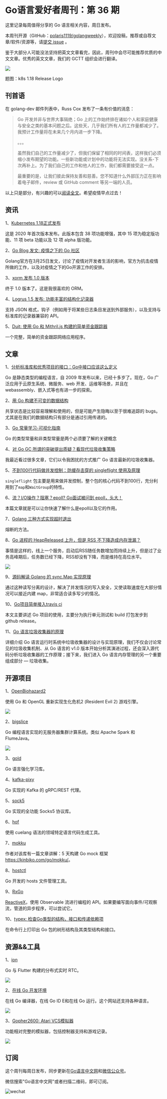 # Go语言爱好者周刊：第 36 期

这里记录每周值得分享的 Go 语言相关内容，周日发布。

本周刊开源（GitHub：[polaris1119/golangweekly](https://github.com/polaris1119/golangweekly)），欢迎投稿，推荐或自荐文章/软件/资源等，请[提交 issue](https://github.com/polaris1119/golangweekly/issues) 。

鉴于大部分人可能没法坚持把英文文章看完，因此，周刊中会尽可能推荐优质的中文文章。优秀的英文文章，我们的 GCTT 组织会进行翻译。

![](imgs/issue036/cover.png)

题图：k8s 1.18 Release Logo

## 刊首语

在 golang-dev 邮件列表中，Russ Cox 发布了一条有价值的消息：

> Go 开发并非与世界大事隔绝；Go 上的工作始终排在诸如个人和家庭健康与安全之类的基本问题之后。这些天，几乎我们所有人的工作量都减少了。我预计工作量将在未来几个月内进一步下降。
>
> 。。。
>
> 虽然我们自己的工作量减少了，但我们保留了相同的时间表，这样我们必须缩小发布期望的功能。一些新功能或计划中的功能将无法实现。没关系-下次再补上。为了我们自己的工作和他人的工作，我们都需要接受这一点。
>
> 最重要的是，让我们彼此保持友善和慈善。您不知道什么外部压力正在影响着电子邮件，review 或 GitHub comment 等另一端的人员。

以上只是部分，有兴趣的可以[阅读全文](https://groups.google.com/forum/#!msg/golang-dev/UxvN1W2B-zg/Vx1H8icfAwAJ)。希望疫情早点过去！

## 资讯

1、[Kubernetes 1.18正式发布](https://kubernetes.io/blog/2020/03/25/kubernetes-1-18-release-announcement/)

这是 2020 年首次版本发布。此版本包含 38 项功能增强，其中 15 项为稳定版功能、11 项 beta 功能以及 12 项 alpha 版功能。

2、[Go Blog 发文: 疫情之下的 Go 社区](https://mp.weixin.qq.com/s/DwWHC9vyrYx5jgKqSbYH9w)

Golang官方在3月25日发文，讨论了疫情对开发者生活的影响，官方为抗击疫情所做的工作，以及对疫情之下的Go开源工作的安排。

3、[xorm 发布 1.0 版本](https://gitea.com/xorm/xorm/src/tag/v1.0.0)

终于 1.0 版本了。这是我很喜欢的 ORM。

4、[Logrus 1.5 发布: 功能丰富的结构化记录器](https://github.com/sirupsen/logrus)

支持 JSON 格式，钩子（例如用于将某些日志条目发送到外部服务），以及支持与标准库的记录器兼容的 API。

5、[Duit: 使用 Go 和 Mithril.js 构建的简单资金跟踪器](https://github.com/RadhiFadlillah/duit)

一个完整，简单的资金跟踪网络应用程序。

## 文章

1、[分析标准库和优秀项目的接口：Go中接口应该这么定义](https://mp.weixin.qq.com/s/hj9sJov2XBBtq-HIPSWiHQ)

Go 是静态类型的编程语言，自 2009 年发布以来，已经十多岁了。现在，Go 广泛应用于云原生系统、微服务、web 开发、运维等场景，并且在 webassembly、嵌入式等也有进一步的探索。

2、[用 Go 构建不可变的数据结构](https://mp.weixin.qq.com/s/bCzAmt8LnOJgd46LNHZtTg)

共享状态是比较容易理解和使用的，但是可能产生隐晦以至于很难追踪的 bugs。尤其是在我们的数据结构只有部分是通过引用传递的。

3、[Go 常量学习-可视化指南](https://mp.weixin.qq.com/s/L6ysPUCyYhAwL6PsKXykhQ)

Go 的类型常量和非类型常量是两个必须要了解的关键概念

4、[对 Go GC 所谓的突破提出质疑？看现代垃圾收集策略](https://mp.weixin.qq.com/s/zFxlbUE1FhwjtBPgeJ8o-Q)

我最近看过很多文章，它们以令我困扰的方式推广 Go 语言最新的垃圾收集器。

5、[不到100行代码做并发控制：防缓存击穿的 singleflight 使用及原理](https://mp.weixin.qq.com/s/Fp9ueMRo-y8gTyxifJ84CQ)

`singleflight` 包主要是用来做并发控制，整个包的核心代码不到100行，充分利用到了`map`和`WaitGroup`的特性。

6、[流？I/O操作？阻塞？epoll? Go面试被问到 epoll，头大！](https://mp.weixin.qq.com/s/yxQgsuPm87MVc7BxYFRVhg)

本篇文章就是可以让你快速了解什么是epoll以及它的作用。

7、[Golang 三种方式实现超时退出](https://juejin.im/post/5e774a73e51d4526c70fd0a4)

熔断的方法。

8、[Go 进程的 HeapReleased 上升，但是 RSS 不下降造成内存泄漏？](https://pengrl.com/p/20033)

事情是这样的，线上一个服务，启动后RSS随任务数增加而持续上升，但是过了业务高峰期后，任务数已经下降，RSS却没有下降，而是维持在高位水平。

![](imgs/issue036/heep-release.jpg)

9、[源码解读 Golang 的 sync.Map 实现原理](https://juejin.im/post/5e784321518825493c7b7d8d)

通过这种读写分离的设计，解决了并发情况的写入安全，又使读取速度在大部分情况可以接近内建 map，非常适合读多写少的情况。

10、[Go项目简单接入travis ci](https://juejin.im/post/5e7592c0518825494a3fadd9)

本文主要讲述 Go 项目的使用，主要分为执行单元测试和 build 打包发步到 github release。

11、[Go 语言垃圾收集器的原理](https://mp.weixin.qq.com/s/KuWAO5Mh8pESS1eeZnIxPA)

详细介绍 Go 语言运行时系统中垃圾收集器的设计与实现原理，我们不仅会讨论常见的垃圾收集机制、从 Go 语言的 v1.0 版本开始分析其演进过程，还会深入源代码分析垃圾收集器的工作原理；接下来，我们进入 Go 语言内存管理的另一个重要组成部分 — 垃圾收集。

## 开源项目

1、[OpenBiohazard2](https://github.com/samuelyuan/OpenBiohazard2)

使用 Go 和 OpenGL 重新实现生化危机2 (Resident Evil 2) 游戏引擎。

![](imgs/issue036/openbiohazard2.png)

2、[bigslice](https://github.com/grailbio/bigslice)

Go 编程语言实现的无服务器集群计算系统。类似  Apache Spark 和 FlumeJava。

![](imgs/issue036/bigslice.png)

3、[gold](https://github.com/aunum/gold)

Go 语言强化学习库。

4、[kafka-pixy](https://github.com/mailgun/kafka-pixy)

Go 实现的 Kafka 的 gRPC/REST 代理。

5、[sock5](https://github.com/txthinking/socks5)

Go 实现的全功能 Socks5 协议库。

6、[hof](https://github.com/hofstadter-io/hof)

使用 cuelang 语法的领域特定语言代码生成工具。

7、[mokku](https://github.com/kinbiko/mokku)

作者对该库有一篇文章讲解：5 天构建 Go mock 框架 <https://kinbiko.com/go/mokku/>。

8、[hostctl](https://github.com/guumaster/hostctl)

Go 开发的 hosts 文件管理工具。

9、[RxGo](https://github.com/ReactiveX/RxGo)

[ReactiveX](http://reactivex.io/)，使用 Observable 流进行编程的 API。如果要编写面向事件/可观察流，管道的异步程序，可以尝试它。

10、[typex: 检查Go类型的结构，接口和传递依赖项](https://github.com/dtgorski/typex)

在命令行上打印出 Go 包的树形结构及其类型结构和接口。

## 资源&&工具

1、[ion](https://github.com/pion/ion)

Go 与 Flutter 构建的分布式实时 RTC。

![](imgs/issue036/ion.png)

2、[在线 Go 开发环境](https://repl.it/languages/go)

在线 Go 编译器，在线 Go ID E和在线 Go 运行。这个网站还支持各种语言。

![](imgs/issue036/repl.png)

3、[Gopher2600: Atari VCS模拟器](https://github.com/JetSetIlly/Gopher2600)

功能相对完整的模拟器，包括控制器支持和游戏记录。

![](imgs/issue036/gopher2600.png)

## 订阅

这个周刊每周日发布，同步更新在[Go语言中文网](https://studygolang.com/go/weekly)和[微信公众号](https://weixin.sogou.com/weixin?query=Go%E8%AF%AD%E8%A8%80%E4%B8%AD%E6%96%87%E7%BD%91)。

微信搜索"Go语言中文网"或者扫描二维码，即可订阅。

![wechat](imgs/wechat.png)
